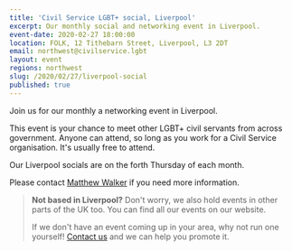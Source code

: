 ```yaml
---
title: 'Civil Service LGBT+ social, Liverpool'
excerpt: Our monthly social and networking event in Liverpool.
event-date: 2020-02-27 18:00:00
location: FOLK, 12 Tithebarn Street, Liverpool, L3 2DT
email: northwest@civilservice.lgbt
layout: event
regions: northwest
slug: /2020/02/27/liverpool-social
published: true
---
```


Join us for our monthly a networking event in Liverpool. 

This event is your chance to meet other LGBT+ civil servants from across government. Anyone can attend, so long as you work for a Civil Service organisation. It's usually free to attend.

Our Liverpool socials are on the forth Thursday of each month.

Please contact [Matthew Walker](mailto:MATTHEW.WALKER1@DWP.GSI.GOV.UK)  if you need more information.

> **Not based in Liverpool?** Don't worry, we also hold events in other parts of the UK too. You can find all our events on our website.
> 
> If we don't have an event coming up in your area, why not run one yourself! [Contact us](/about/contact-us/) and we can help you promote it.
